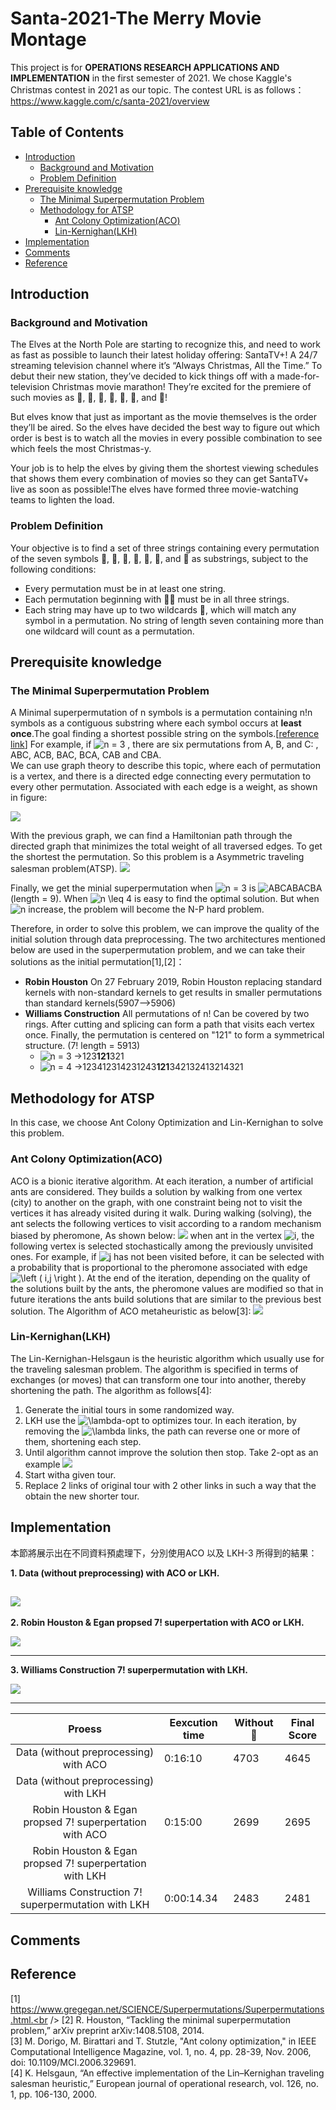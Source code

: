 # Santa-2021-The Merry Movie Montage

This project is for **OPERATIONS RESEARCH APPLICATIONS AND IMPLEMENTATION** in the first semester of 2021. 
We chose Kaggle's Christmas contest in 2021 as our topic. The contest URL is as follows：
https://www.kaggle.com/c/santa-2021/overview

## Table of Contents
- [Introduction](#Introduction)
    - [Background and Motivation](#Background-and-Motivation)
    - [Problem Definition](#Problem-Definition)
- [Prerequisite knowledge](#Prerequisite-knowledge)
    - [The Minimal Superpermutation Problem](#The-Minimal-Superpermutation-Problem)
    - [Methodology for ATSP](#Methodology-for-ATSP)
        - [Ant Colony Optimization(ACO)](#Ant-Colony-Optimization(ACO))
        - [Lin-Kernighan(LKH)](#Lin-Kernighan(LKH))
- [Implementation](#Implementation)
- [Comments](#comments)
- [Reference](#reference)

## Introduction
### Background and Motivation
The Elves at the North Pole are starting to recognize this, and need to work as fast as possible to launch their latest holiday offering: SantaTV+! A 24/7 streaming television channel where it’s “Always Christmas, All the Time.” To debut their new station, they’ve decided to kick things off with a made-for-television Christmas movie marathon! They’re excited for the premiere of such movies as 🎅, 🤶, 🦌, 🧝, 🎄, 🎁, and 🎀!

But elves know that just as important as the movie themselves is the order they’ll be aired. So the elves have decided the best way to figure out which order is best is to watch all the movies in every possible combination to see which feels the most Christmas-y.

Your job is to help the elves by giving them the shortest viewing schedules that shows them every combination of movies so they can get SantaTV+ live as soon as possible!The elves have formed three movie-watching teams to lighten the load.


### Problem Definition
Your objective is to find a set of three strings containing every permutation of the seven symbols 🎅, 🤶, 🦌, 🧝, 🎄, 🎁, and 🎀 as substrings, subject to the following conditions:

* Every permutation must be in at least one string.
* Each permutation beginning with 🎅🤶 must be in all three strings.
* Each string may have up to two wildcards 🌟, which will match any symbol in a permutation. No string of length seven containing more than one wildcard will count as a permutation.


## Prerequisite knowledge
### The Minimal Superpermutation Problem
A  Minimal superpermutation of n symbols is a permutation containing n!n symbols as a contiguous substring where each symbol occurs at **least once**.The goal finding a shortest possible string on the symbols.[[reference link](https://arxiv.org/pdf/1408.5108.pdf)]
For example, if <img src="https://latex.codecogs.com/svg.image?n&space;=&space;3" title="n = 3" /> , there are six permutations from A, B, and C: , ABC, ACB, BAC, BCA, CAB and CBA.  
We can use graph theory to describe this topic, where each of permutation is a vertex, and there is a directed edge connecting every permutation to every other permutation. Associated with each edge is a weight, as shown in figure:

![](https://i.imgur.com/Cjskw9w.png)

With the previous graph, we can find a Hamiltonian path through the directed graph that minimizes the total weight of all traversed edges. To get the shortest the permutation. So this problem is a Asymmetric traveling salesman problem(ATSP).
![](https://i.imgur.com/6oL7dt7.png)

Finally, we get the minial superpermutation when <img src="https://latex.codecogs.com/svg.image?n&space;=&space;3" title="n = 3" /> is <img src="https://latex.codecogs.com/svg.image?ABCABACBA" title="ABCABACBA" /> (length = 9). When <img src="https://latex.codecogs.com/svg.image?n&space;\leq&space;&space;4" title="n \leq 4" /> is easy to find the optimal solution. But when <img src="https://latex.codecogs.com/svg.image?n" title="n" /> increase, the problem will become the N-P hard problem. 

Therefore, in order to solve this problem, we can improve the quality of the initial solution through data preprocessing. The two architectures mentioned below are used in the superpermutation problem, and we can take their solutions as the initial permutation[1],[2]：

* **Robin Houston**
On 27 February 2019, Robin Houston replacing standard kernels with non-standard kernels to get  results in smaller permutations than standard kernels(5907-->5906)
* **Williams Construction**
All permutations of n! Can be covered by two rings. After cutting and splicing can form a path that visits each vertex once. Finally, the permutation is centered on "121" to form a symmetrical structure. (7! length = 5913)
    * <img src="https://latex.codecogs.com/svg.image?n&space;=&space;3" title="n = 3" />  ->123**121**321
    * <img src="https://latex.codecogs.com/svg.image?n&space;=&space;4" title="n = 4" />  ->123412314231243**121**342132413214321
## **Methodology for ATSP**
In this case, we choose Ant Colony Optimization and Lin-Kernighan to solve this problem.

### **Ant Colony Optimization(ACO)**
ACO is a bionic iterative algorithm. At each iteration, a number of artificial ants are considered. They builds a solution by walking from one vertex (city) to another on the graph, with one constraint being not to visit the vertices it has already visited during it walk. During walking (solving), the ant selects the following vertices to visit according to a random mechanism biased by pheromone, As shown below:
![](https://i.imgur.com/2EdAq9X.png)
when ant in the vertex <img src="https://latex.codecogs.com/svg.image?i" title="i" />, the following vertex is selected stochastically among the previously unvisited ones. For example, if <img src="https://latex.codecogs.com/svg.image?j" title="j" /> has not been visited before, it can be selected with a probability that is proportional to the pheromone associated with edge <img src="https://latex.codecogs.com/svg.image?\left&space;(&space;i,j&space;\right&space;)" title="\left ( i,j \right )" />. At the end of the iteration, depending on the quality of the solutions built by the ants, the pheromone values are modified so that in future iterations the ants build solutions that are similar to the previous best solution.
The Algorithm of ACO metaheuristic as below[3]:
![](https://i.imgur.com/s9DJbak.png)
### **Lin-Kernighan(LKH)**
The Lin-Kernighan-Helsgaun is the heuristic algorithm which usually use for the traveling salesman problem. The algorithm is specified in terms of exchanges (or moves) that can transform one tour into another, thereby shortening the path. 
The algorithm as follows[4]:
1. Generate the initial tours in some randomized way.
2. LKH use the <img src="https://latex.codecogs.com/svg.image?\lambda&space;" title="\lambda " />-opt to optimizes tour. In each iteration, by removing the <img src="https://latex.codecogs.com/svg.image?\lambda&space;" title="\lambda " /> links, the path can reverse one or more of them, shortening each step. 
3. Until algorithm cannot improve the solution then stop.
Take 2-opt as an example
![](https://i.imgur.com/vImavkw.png)
1. Start witha given tour.
2. Replace 2 links of original tour with 2 other links in such a way that the obtain the new shorter tour.
## **Implementation**

本節將展示出在不同資料預處理下，分別使用ACO 以及 LKH-3 所得到的結果：

**1. Data (without preprocessing) with ACO or LKH.**

![](https://i.imgur.com/GzPvh0W.png)
---

**2. Robin Houston & Egan propsed 7! superpertation with ACO or LKH.**

![](https://i.imgur.com/7WhKqmd.png)

---
**3. Williams Construction 7! superpermutation with LKH.**

![](https://i.imgur.com/teO8yNN.png)


---

|                         Proess                          | Eexcution time | Without 🌟 | Final Score |
|:-------------------------------------------------------:| -------------- | ---------- | ----------- |
|          Data (without preprocessing) with ACO          | 0:16:10        | 4703       | 4645        |
|          Data (without preprocessing) with LKH          |                |            |             |
| Robin Houston & Egan propsed 7! superpertation with ACO | 0:15:00        | 2699       | 2695        |
| Robin Houston & Egan propsed 7! superpertation with LKH |                |            |             |
|   Williams Construction 7! superpermutation with LKH    | 0:00:14.34     | 2483       | 2481        |




## Comments




## Reference
[1] https://www.gregegan.net/SCIENCE/Superpermutations/Superpermutations.html.<br />
[2] R. Houston, “Tackling the minimal superpermutation problem,” arXiv preprint arXiv:1408.5108, 2014.<br />
[3] M. Dorigo, M. Birattari and T. Stutzle, "Ant colony optimization," in IEEE Computational Intelligence Magazine, vol. 1, no. 4, pp. 28-39, Nov. 2006, doi: 10.1109/MCI.2006.329691.<br />
[4] K. Helsgaun, “An effective implementation of the Lin–Kernighan traveling salesman heuristic,” European journal of operational research, vol. 126, no. 1, pp. 106-130, 2000.<br />




